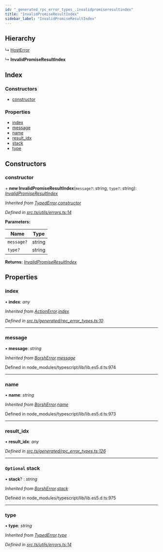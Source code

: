 ```yaml
---
id: "_generated_rpc_error_types_.invalidpromiseresultindex"
title: "InvalidPromiseResultIndex"
sidebar_label: "InvalidPromiseResultIndex"
---
```


## Hierarchy

  ↳ [HostError](_generated_rpc_error_types_.hosterror.md)

  ↳ **InvalidPromiseResultIndex**

## Index

### Constructors

* [constructor](_generated_rpc_error_types_.invalidpromiseresultindex.md#constructor)

### Properties

* [index](_generated_rpc_error_types_.invalidpromiseresultindex.md#index)
* [message](_generated_rpc_error_types_.invalidpromiseresultindex.md#message)
* [name](_generated_rpc_error_types_.invalidpromiseresultindex.md#name)
* [result_idx](_generated_rpc_error_types_.invalidpromiseresultindex.md#result_idx)
* [stack](_generated_rpc_error_types_.invalidpromiseresultindex.md#optional-stack)
* [type](_generated_rpc_error_types_.invalidpromiseresultindex.md#type)

## Constructors

###  constructor

\+ **new InvalidPromiseResultIndex**(`message?`: string, `type?`: string): *[InvalidPromiseResultIndex](_generated_rpc_error_types_.invalidpromiseresultindex.md)*

*Inherited from [TypedError](_utils_errors_.typederror.md).[constructor](_utils_errors_.typederror.md#constructor)*

*Defined in [src.ts/utils/errors.ts:14](https://github.com/nearprotocol/nearlib/blob/bf1ce09/src.ts/utils/errors.ts#L14)*

**Parameters:**

Name | Type |
------ | ------ |
`message?` | string |
`type?` | string |

**Returns:** *[InvalidPromiseResultIndex](_generated_rpc_error_types_.invalidpromiseresultindex.md)*

## Properties

###  index

• **index**: *any*

*Inherited from [ActionError](_generated_rpc_error_types_.actionerror.md).[index](_generated_rpc_error_types_.actionerror.md#index)*

*Defined in [src.ts/generated/rpc_error_types.ts:10](https://github.com/nearprotocol/nearlib/blob/bf1ce09/src.ts/generated/rpc_error_types.ts#L10)*

___

###  message

• **message**: *string*

*Inherited from [BorshError](_utils_serialize_.borsherror.md).[message](_utils_serialize_.borsherror.md#message)*

Defined in node_modules/typescript/lib/lib.es5.d.ts:974

___

###  name

• **name**: *string*

*Inherited from [BorshError](_utils_serialize_.borsherror.md).[name](_utils_serialize_.borsherror.md#name)*

Defined in node_modules/typescript/lib/lib.es5.d.ts:973

___

###  result_idx

• **result_idx**: *any*

*Defined in [src.ts/generated/rpc_error_types.ts:126](https://github.com/nearprotocol/nearlib/blob/bf1ce09/src.ts/generated/rpc_error_types.ts#L126)*

___

### `Optional` stack

• **stack**? : *string*

*Inherited from [BorshError](_utils_serialize_.borsherror.md).[stack](_utils_serialize_.borsherror.md#optional-stack)*

Defined in node_modules/typescript/lib/lib.es5.d.ts:975

___

###  type

• **type**: *string*

*Inherited from [TypedError](_utils_errors_.typederror.md).[type](_utils_errors_.typederror.md#type)*

*Defined in [src.ts/utils/errors.ts:14](https://github.com/nearprotocol/nearlib/blob/bf1ce09/src.ts/utils/errors.ts#L14)*
